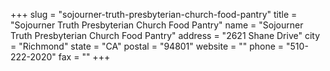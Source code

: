 +++
slug = "sojourner-truth-presbyterian-church-food-pantry"
title = "Sojourner Truth Presbyterian Church Food Pantry"
name = "Sojourner Truth Presbyterian Church Food Pantry"
address = "2621 Shane Drive"
city = "Richmond"
state = "CA"
postal = "94801"
website = ""
phone = "510-222-2020"
fax = ""
+++
